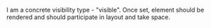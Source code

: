 I am a concrete visibility type - "visible".
Once set, element should be rendered and should participate in layout and take space.